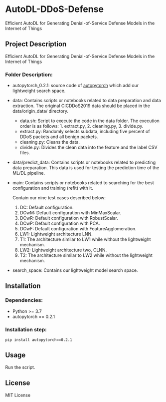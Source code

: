 # AutoDL-DDoS-Defense
Efficient AutoDL for Generating Denial-of-Service Defense Models in the Internet of Things

## Project Description
Efficient AutoDL for Generating Denial-of-Service Defense Models in the Internet of Things

### Folder Description:
* autopytorch_0.2.1: source code of [autopytorch](https://github.com/automl/Auto-PyTorch) which add our lightweight search space.
* data: Contains scripts or notebooks related to data preparation and data extraction. The original CICDDoS2019 data should be placed in the data/origin_data/ directory.
    * data.sh: Script to execute the code in the data folder. The execution order is as follows: 1. extract.py, 2. cleaning.py, 3. divide.py.
    * extract.py: Randomly selects subdata, including five percent of DDoS packets and all benign packets.
    * cleaning.py: Cleans the data.
    * divide.py: Divides the clean data into the feature and the label CSV files.
* data/predict_data: Contains scripts or notebooks related to predicting data preparation. This data is used for testing the prediction time of the ML/DL pipeline.
* main: Contains scripts or notebooks related to searching for the best configuration and training (refit) with it.
    
    Contain our nine test cases described below:
    1. DC: Default configuration.
    2. DCwM: Default configuration with MinMaxScalar.
    3. DCwR: Default configuration with RobustScalar.
    4. DCwP: Default configuration with PCA.
    5. DCwF: Default configuration with FeatureAgglomeration.
    6. LW1: Lightweight architecture LNN.
    7. T1: The architecture similar to LW1 while without the lightweight mechanism.
    8. LW2: Lightweight architecture two, CLNN.
    9. T2: The architecture similar to LW2 while without the lightweight mechanism.
* search_space: Contains our lightweight model search space.

## Installation
### Dependencies:
* Python >= 3.7
* autopytorch == 0.2.1

### Installation step:
`pip install autopytorch==0.2.1`

## Usage
Run the script.

## License
MIT License
